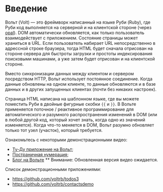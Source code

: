 Введение
=======

Вольт (Volt) — это фреймворк написанный на языке Руби (Ruby), где Руби код выполняется на серверной и на клиентской стороне (через [opal](https://github.com/opal/opal)). DOM автоматически обновляется, как только пользователь взаимодействует с приложением. Состояние страницы может храниться в URL. Если пользователь набирает URL непосредственно в адрессной строке браузера, тогда HTML будет сначала отрисован на стороне сервера для быстроты загрузки и простоты индексирования поисковыми машинами, а уже затем будет отрисован и на клиентской стороне.

Вместо синхронизации данных между клиентом и сервером посредством HTTP, Вольт использует постоянное соединение. Когда данные обновлены на одном клиенте, то данные обновляются и в базе данных и в других запущенных клиентах (почти без никаких настроек).

Страница HTML написана на шаблонном языке, где вы можете поместить Руби в двойные фигурные скобки ```{{```
 и ```}}```. В Вольте применяется поточное / реактивное программирование для автоматического и разумного распространения изменений в DOM (или в любой другой код, который хочет знать, когда одно из значений изменяется). Когда что-то меняется в DOM, Вольт разумно обновляет только тот узел (участок), который требуется.

Ознакомьтесь с некоторыми демонстрационными видео:
* [Ту-Ду приложение на Вольт](https://www.youtube.com/watch?v=Tg-EtRnMz7o);
* [Постраничная нумерация](https://www.youtube.com/watch?v=1uanfzMLP9g);
* [Блог на Вольте](https://www.youtube.com/watch?v=c478sMlhx1o) ** Внимание: Обновленная версия видео ожидается.

Список демонстрационными приложениями:
* https://github.com/voltrb/todos3
* https://github.com/voltrb/contactsdemo

